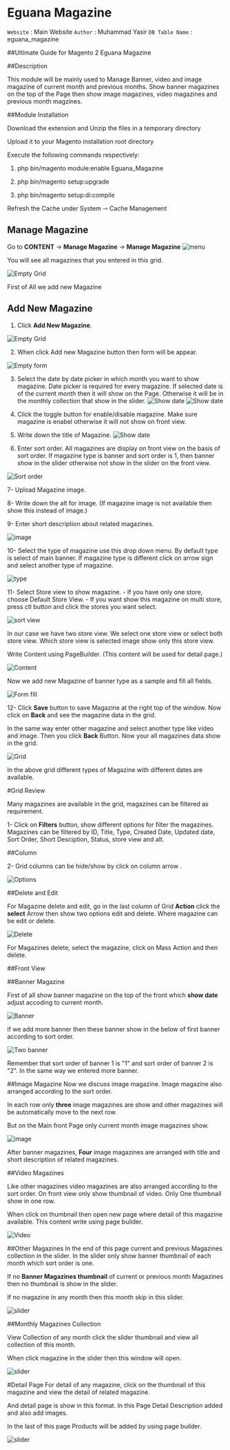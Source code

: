 # Eguana Magazine

`Website` : Main Website 
`Author` : Muhammad Yasir
`DB Table Name` : eguana_magazine

##Ultimate Guide for Magento 2 Eguana Magazine

##Description

This module will be mainly used to Manage Banner, video and image magazine of current month and previous months. Show banner magazines on the top of the Page then show image magazines, video magazines and previous month magzines.



##Module Installation

Download the extension and Unzip the files in a temporary directory

Upload it to your Magento installation root directory

Execute the following commands respectively:

1.  php bin/magento module:enable Eguana_Magazine

2.  php bin/magento setup:upgrade

3.  php bin/magento setup:di:compile

Refresh the Cache under System ⇾ Cache Management




## Manage Magazine
Go to **CONTENT** -> **Manage Magazine** -> **Manage Magazine**
 ![menu](https://i.ibb.co/9NFNkfm/r1.png)

You will see all magazines that you entered in this grid.

 ![Empty Grid](https://i.ibb.co/9wWRWLM/Empty-grid.png)

First of All we add new Magazine

## Add New Magazine
1.  Click **Add New Magazine**.

![Empty Grid](https://i.ibb.co/GH9TNSf/Add-New.png)

2.  When click Add new Magazine button then form will be appear.

![Empty form](https://i.ibb.co/NnpGzVx/Empty-form.png)

3. Select the date by date picker in which month you want to show magazine. Date picker is required for every magazine.
If selected date is of the current month then it will show on the Page. Otherwise it will be in the monthly collection that show in the slider.
![Show date](https://i.ibb.co/YkKXym1/show-date.png)
![Show date](https://i.ibb.co/PMTzkCW/show-date-1.png.png)

4. Click the toggle button for enable/disable magazine. Make sure magazine is enabel otherwise it will not show on front view.

5. Write down the title of Magazine.
![Show date](https://i.ibb.co/D9WxBwt/Enable-and-Magazine-title.png)

6. Enter sort order. All magazines are display on front view on the basis of sort order. If magazine type is banner and sort order is 1, then banner show in 
the slider otherwise not show in the slider on the front view.

![Sort order](https://i.ibb.co/7R55M2W/Sort-order.png)

7- Upload Magazine image. 

8- Write down the alt for image. (If magazine image is not available then show this instead of image.)

9- Enter short description about related magazines.

![image](https://i.ibb.co/BsCmk3c/Upload.png)

10- Select the type of magazine use this drop down menu. By default type is select of main banner. If magazine type is different click on arrow sign and select another type of magazine.

![type](https://i.ibb.co/1zVTrX0/type.png)

11- Select Store view to show magazine.
            - If you have only one store, choose Default Store View.
            - If you want show this magazine on multi store,
            press ctl button and click the stores you want select.

![sort view](https://i.ibb.co/jDCjNLk/Sort-view.png)

In our case we have two store view. We select one store view or select both store view. Which store view is selected image show only this store view.

Write Content using PageBuilder. (This content will be used for detail page.)

![Content](https://i.ibb.co/Jpw8fy3/Content.png)

Now we add new Magazine of banner type as a sample and fill all fields.

![Form fill](https://i.ibb.co/DVHjGzD/Form-fill.png)

12- Click **Save** button to save Magazine at the right top of the window. Now click on **Back** and see the magazine data in the grid.

In the same way enter other magazine and select another type like video and image. Then you click **Back** Button. Now your all magazines data show in the grid.

 ![Grid](https://i.ibb.co/mH9wmX1/Grid-with-magazine.png)

In the above grid different types of Magazine with different dates are available.

#Grid Review

Many magazines are available in the grid, magazines can be filtered as requirement.

1- Click on **Filters** button, show different options for filter the magazines. Magazines can be filtered by ID, Title, Type, Created Date, Updated date, Sort Order, Short Desciption, Status, store view and alt.

##Column

2- Grid columns can be hide/show by click on column arrow .

 ![Options](https://i.ibb.co/sFxpYh3/opitons.png)

##Delete and Edit 

For Magazine delete and edit, go in the last column of Grid **Action** click the **select** Arrow then show two options edit and delete. Where magazine can be edit or delete.

 ![Delete](https://i.ibb.co/xfNWCVs/Edit-and-delete.png)

For Magazines delete, select the magazine, click on Mass Action and then delete. 

##Front View

##Banner Magazine

First of all show banner magazine on the top of the front which **show date** adjust accoding to current month.

 ![Banner](https://i.ibb.co/tzt0jnG/Banner.png)
 
if we add more banner then these banner show in the below of first banner according to sort order.
 
 ![Two banner](https://i.ibb.co/ZLhJMsp/two-banner.png)
 
Remember that sort order of banner 1 is "1" and sort order of banner 2 is "2". In the same way we entered more banner.

##Image Magazine
Now we discuss image magazine. Image magazine also arranged according to the sort order.

In each row only **three** image magazines are show and other magazines will be automatically move to the next row.

But on the Main front Page only current month image magazines show.

 ![image](https://i.ibb.co/WfVkGn0/Add-image-magazine.png)

After banner magazines, **Four** image magazines are arranged with title and short description of related magazines. 

##Video Magazines

Like other magazines video magazines are also arranged according to the sort order. On front view only show thumbnail of video. Only  One thumbnail show in one row. 

When click on thumbnail then open new page where detail of this magazine available. This content write using page builder.


 ![Video](https://i.ibb.co/ctKNGqs/Video-Magazines.png)

##Other Magazines
In the end of this page current and previous Magazines collection in the slider. In the slider only show banner thumbnail of each month which sort order is one. 

If no **Banner Magazines thumbnail** of current or previous month Magazines then no thumbnail is show in the slider. 

If no magazine in any month then this month skip in this slider.

 ![slider](https://i.ibb.co/MGgqpmP/Slider.png)

##Monthly Magazines Collection

View Collection of any month click the slider thumbnail and view all collection of this month.

When click magazine in the slider then this window will open.

 ![slider](https://i.ibb.co/44VqgWj/click-on-slider.png)


#Detail Page
For detail of any magazine, click on the thumbnail of this magazine and view the detail of related magazine.

And detail page is show in this format. In this Page Detail Description added and also add images.

In the last of this page Products will be added by using page builder.

![slider](https://i.ibb.co/dmZtSDn/f75d1212-d401-45cc-b7f4-467551c35a7b.png)



